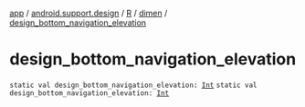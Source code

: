 [app](../../../index.md) / [android.support.design](../../index.md) / [R](../index.md) / [dimen](index.md) / [design_bottom_navigation_elevation](./design_bottom_navigation_elevation.md)

# design_bottom_navigation_elevation

`static val design_bottom_navigation_elevation: `[`Int`](https://kotlinlang.org/api/latest/jvm/stdlib/kotlin/-int/index.html)
`static val design_bottom_navigation_elevation: `[`Int`](https://kotlinlang.org/api/latest/jvm/stdlib/kotlin/-int/index.html)